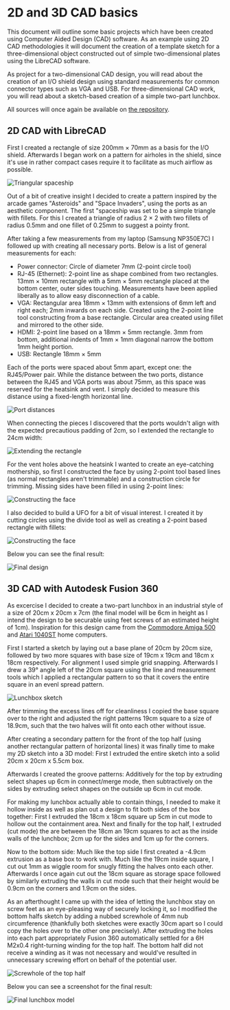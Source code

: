 # 2D and 3D CAD basics

This document will outline some basic projects which have been created using Computer Aided Design (CAD) software. As an example using 2D CAD methodologies it will document the creation of a template sketch for a three-dimensional object constructed out of simple two-dimensional plates using the LibreCAD software.

As project for a two-dimensional CAD design, you will read about the creation of an I/O shield design using standard measurements for common connector types such as VGA and USB. For three-dimensional CAD work, you will read about a sketch-based creation of a simple two-part lunchbox.

All sources will once again be available on [the repository](https://github.com/zibonbadi/zibonbadi.github.io/tree/main/download).

## 2D CAD with LibreCAD

First I created a rectangle of size 200mm &times; 70mm as a basis for the I/O shield. Afterwards I began work on a pattern for airholes in the shield, since it's use in rather compact cases require it to facilitate as much airflow as possible.

![Triangular spaceship](../img/lesson2/spaceship1.png)

Out of a bit of creative insight I decided to create a pattern inspired by the arcade games "Asteroids" and "Space Invaders", using the ports as an aesthetic component. The first "spaceship was set to be a simple triangle with fillets. For this I created a triangle of radius 2 &times; 2 with two fillets of radius 0.5mm and one fillet of 0.25mm to suggest a pointy front.

After taking a few measurements from my laptop (Samsung NP350E7C) I followed up with creating all necessary ports. Below is a list of general measurements for each:

- Power connector: Circle of diameter 7mm (2-point circle tool)
- RJ-45 (Ethernet): 2-point line as shape combined from two rectangles. 13mm &times; 10mm rectangle with a 5mm &times; 5mm rectangle placed at the bottom center, outer sides touching. Measurements have been applied liberally as to allow easy disconnection of a cable.
- VGA: Rectangular area 18mm &times; 13mm with extensions of 6mm left and right each; 2mm inwards on each side. Created using the 2-point line tool constructing from a base rectangle. Circular area created using fillet and mirrored to the other side.
- HDMI: 2-point line based on a 18mm &times; 5mm rectangle. 3mm from bottom, additional indents of 1mm &times; 1mm diagonal narrow the bottom 1mm height portion.
- USB: Rectangle 18mm &times; 5mm

Each of the ports were spaced about 5mm apart, except one: the RJ45/Power pair. While the distance between the two ports, distance between the RJ45 and VGA ports was about 75mm, as this space was reserved for the heatsink and vent. I simply decided to measure this distance using a fixed-length horizontal line.

![Port distances](../img/lesson2/ports.png)

When connecting the pieces I discovered that the ports wouldn't align with the expected precautious padding of 2cm, so I extended the rectangle to 24cm width:

![Extending the rectangle](../img/lesson2/oops.png)

For the vent holes above the heatsink I wanted to create an eye-catching mothership, so first I constructed the face by using 2-point tool based lines (as normal rectangles aren't trimmable) and a construction circle for trimming. Missing sides have been filled in using 2-point lines: 

![Constructing the face](../img/lesson2/faceconstruct.png)

I also decided to build a UFO for a bit of visual interest. I created it by cutting circles using the divide tool as well as creating a 2-point based rectangle with fillets:

![Constructing the face](../img/lesson2/ufo.png)

Below you can see the final result:

![Final design](../img/lesson2/2dcad_final.png)

## 3D CAD with Autodesk Fusion 360
   
As excercise I decided to create a two-part lunchbox in an industrial style of a size of 20cm x 20cm x 7cm (the final model will be 6cm in height as I intend the design to be securable using feet screws of an estimated height of 1cm). 
Inspiration for this design came from the [Commodore Amiga 500](https://en.wikipedia.org/wiki/Amiga_500) and [Atari 1040ST](https://en.wikipedia.org/wiki/Atari_ST) home computers.

First I started a sketch by laying out a base plane of 20cm by 20cm size, followed by two more squares with base size of 19cm x 19cm and 18cm x 18cm respectively. For alignment I used simple grid snapping. Afterwards I drew a 39° angle left of the 20cm square using the line and measurement tools which I applied a rectangular pattern to so that it covers the entire square in an evenl spread pattern.

![Lunchbox sketch](../img/lesson2/3dsketch.png)

After trimming the excess lines off for cleanliness I copied the base square over to the right and adjusted the right patterns 19cm square to a size of 18.9cm, such that the two halves will fit onto each other without issue.

After creating a secondary pattern for the front of the top half (using another rectangular pattern of horizontal lines) it was finally time to make my 2D sketch into a 3D model: First I extruded the entire sketch into a solid 20cm x 20cm x 5.5cm box.

Afterwards I created the groove patterns: Additively for the top by extruding select shapes up 6cm in connect/merge mode, then subtractively on the sides by extruding select shapes on the outside up 6cm in cut mode.

For making my lunchbox actually able to contain things, I needed to make it hollow inside as well as plan out a design to fit both sides of the box together: First I extruded the 18cm x 18cm square up 5cm in cut mode to hollow out the containment area. Next and finally for the top half, I extruded (cut mode) the are between the 18cm an 19cm squares to act as the inside walls of the lunchbox; 2cm up for the sides and 1cm up for the corners.

Now to the bottom side: Much like the top side I first created a -4.9cm extrusion as a base box to work with. Much like the 19cm inside square, I cut out 1mm as wiggle room for snugly fitting the halves onto each other. Afterwards I once again cut out the 18cm square as storage space followed by similarly extruding the walls in cut mode such that their height would be 0.9cm on the corners and 1.9cm on the sides.

As an afterthought I came up with the idea of letting the lunchbox stay on screw feet as an eye-pleasing way of securely locking it, so I modified the bottom halfs sketch by adding a nubbed screwhole of 4mm nub circumference (thankfully both sketches were exactly 30cm apart so I could copy the holes over to the other one precisely). After extruding the holes into each part appropriately Fusion 360 automatically settled for a 6H M2x0.4 right-turning winding for the top half. The bottom half did not receive a winding as it was not necessary and would've resulted in unnecessary screwing effort on behalf of the potential user.

![Screwhole of the top half](../img/lesson2/screwhole.png)

Below you can see a screenshot for the final result:

![Final lunchbox model](../img/lesson2/lunchbox.png)




